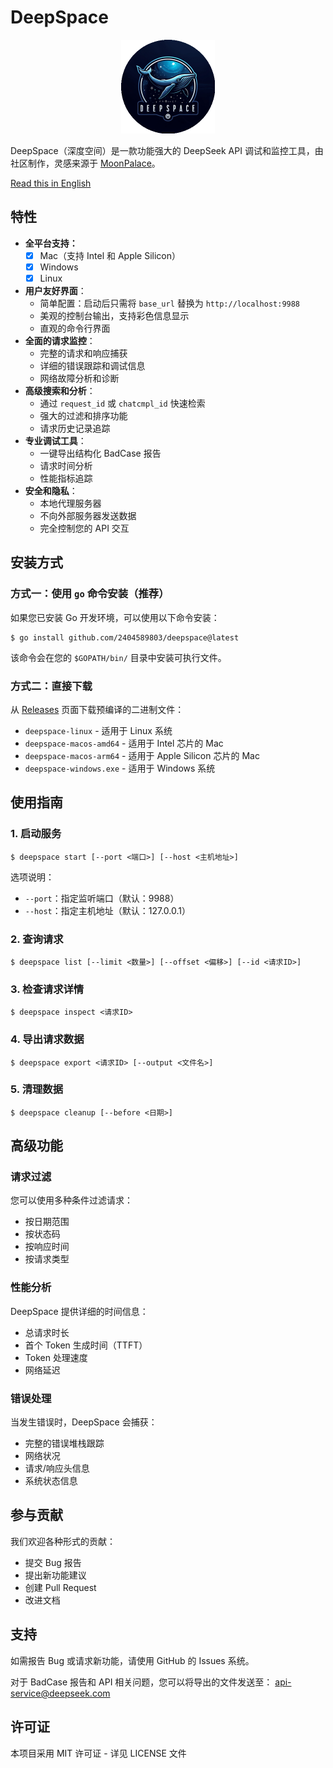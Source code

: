 # DeepSpace

<div align="center">
<img src=assets/1_circle.png width="150"/>
</div>

DeepSpace（深度空间）是一款功能强大的 DeepSeek API 调试和监控工具，由社区制作，灵感来源于 [MoonPalace](https://github.com/MoonshotAI/moonpalace?tab=readme-ov-file)。

[Read this in English](README.md)

## 特性

- **全平台支持：**
  - [x] Mac（支持 Intel 和 Apple Silicon）
  - [x] Windows
  - [x] Linux
- **用户友好界面**：
  - 简单配置：启动后只需将 `base_url` 替换为 `http://localhost:9988`
  - 美观的控制台输出，支持彩色信息显示
  - 直观的命令行界面
- **全面的请求监控**：
  - 完整的请求和响应捕获
  - 详细的错误跟踪和调试信息
  - 网络故障分析和诊断
- **高级搜索和分析**：
  - 通过 `request_id` 或 `chatcmpl_id` 快速检索
  - 强大的过滤和排序功能
  - 请求历史记录追踪
- **专业调试工具**：
  - 一键导出结构化 BadCase 报告
  - 请求时间分析
  - 性能指标追踪
- **安全和隐私**：
  - 本地代理服务器
  - 不向外部服务器发送数据
  - 完全控制您的 API 交互

## 安装方式

### 方式一：使用 `go` 命令安装（推荐）

如果您已安装 Go 开发环境，可以使用以下命令安装：

```shell
$ go install github.com/2404589803/deepspace@latest
```

该命令会在您的 `$GOPATH/bin/` 目录中安装可执行文件。

### 方式二：直接下载

从 [Releases](https://github.com/2404589803/deepspace/releases) 页面下载预编译的二进制文件：

- `deepspace-linux` - 适用于 Linux 系统
- `deepspace-macos-amd64` - 适用于 Intel 芯片的 Mac
- `deepspace-macos-arm64` - 适用于 Apple Silicon 芯片的 Mac
- `deepspace-windows.exe` - 适用于 Windows 系统

## 使用指南

### 1. 启动服务

```shell
$ deepspace start [--port <端口>] [--host <主机地址>]
```

选项说明：
- `--port`：指定监听端口（默认：9988）
- `--host`：指定主机地址（默认：127.0.0.1）

### 2. 查询请求

```shell
$ deepspace list [--limit <数量>] [--offset <偏移>] [--id <请求ID>]
```

### 3. 检查请求详情

```shell
$ deepspace inspect <请求ID>
```

### 4. 导出请求数据

```shell
$ deepspace export <请求ID> [--output <文件名>]
```

### 5. 清理数据

```shell
$ deepspace cleanup [--before <日期>]
```

## 高级功能

### 请求过滤

您可以使用多种条件过滤请求：
- 按日期范围
- 按状态码
- 按响应时间
- 按请求类型

### 性能分析

DeepSpace 提供详细的时间信息：
- 总请求时长
- 首个 Token 生成时间（TTFT）
- Token 处理速度
- 网络延迟

### 错误处理

当发生错误时，DeepSpace 会捕获：
- 完整的错误堆栈跟踪
- 网络状况
- 请求/响应头信息
- 系统状态信息

## 参与贡献

我们欢迎各种形式的贡献：
- 提交 Bug 报告
- 提出新功能建议
- 创建 Pull Request
- 改进文档

## 支持

如需报告 Bug 或请求新功能，请使用 GitHub 的 Issues 系统。

对于 BadCase 报告和 API 相关问题，您可以将导出的文件发送至：
[api-service@deepseek.com](mailto:api-service@deepseek.com)

## 许可证

本项目采用 MIT 许可证 - 详见 LICENSE 文件